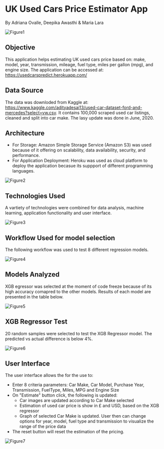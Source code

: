 # UK Used Cars Price Estimator App
By Adriana Ovalle, Deepika Awasthi & Maria Lara

![Figure1](images/Image1.png)

## Objective
This application helps estimating UK used cars price based on:  make, model, year, transmission, mileage, fuel type, miles per gallon (mpg), and engine size.
The application can be accessed at: https://usedcarspredict.herokuapp.com/

## Data Source
The data was downloded from Kaggle at: https://www.kaggle.com/adityadesai13/used-car-dataset-ford-and-mercedes?select=vw.csv. It contains 100,000 scraped used car listings, cleaned and split into car make. The lasy update was done in June, 2020.

## Architecture
* For Storage: Amazon Simple Storage Service (Amazon S3) was used because of it offering on scalability, data availability, security, and performance. 
* For Application Deployment: Heroku was used as cloud platform to deploy the application becasue its suppport of different programming languages.

![Figure2](images/Image2.png)

## Technologies Used
A vartiety of technologies were combined for data analysis, machine learning, application functionality and user interface.

![Figure3](images/Image3.png)

## Workflow Used for model selection
The following workflow was used to test 8 different regression models.

![Figure4](images/Image4.png)

## Models Analyzed
 XGB egressor was selected at the moment of code freeze because of its high accuracy comapred to the other models. Results of each model are presented in the table below.

![Figure5](images/Image5.png)

## XGB Regressor Test
20 random samples were selected to test the XGB Regressor model. The predicted vs actual difference is below 4%.

![Figure6](images/Image6.png)

## User Interface
The user interface allows the for the use to:
* Enter 8 criteria parameters: Car Make, Car Model, Purchase Year, Transmission, FuelType, Miles, MPG and Engine Size
* On "Estimate" button click, the following is updated:
     * Car images are updated according to Car Make selected
     * Estimation of used car price is show in £ and USD, based on the XGB regressor
     * Graph of selected Car Make is updated. User then can change options for year, model, fuel type and transmission to visualize the range of the price data
* The reset button will reset the estimation of the pricing.

![Figure7](images/Image7.GIF)
